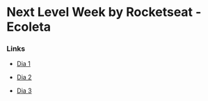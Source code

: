 # Next Level Week by Rocketseat - Ecoleta

### Links
- [Dia 1](https://www.youtube.com/watch?time_continue=4601&v=MRSSdAAyMkw&feature=emb_logo)

- [Dia 2](https://www.youtube.com/watch?time_continue=7061&v=XEswWb5Ail8&feature=emb_logo)

- [Dia 3](https://www.youtube.com/watch?time_continue=7940&v=KKtb0K0Ejcw&feature=emb_logo)